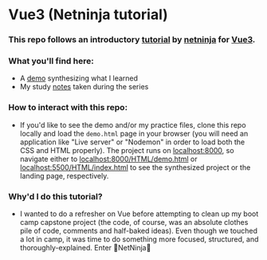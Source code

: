 # Vue3 (Netninja tutorial)

### This repo follows an introductory [tutorial](https://github.com/iamshaunjp/html-and-css-crash-course) by [netninja](https://www.youtube.com/playlist?list=PL4cUxeGkcC9hYYGbV60Vq3IXYNfDk8At1) for [Vue3](https://vuejs.org/).

### What you'll find here:

- A [demo](https://github.com/sou7hernsaint/HTML_CSS_Study/blob/main/HTML/demo.html) synthesizing what I learned
- My study [notes](https://github.com/sou7hernsaint/HTML_CSS_Study/blob/main/NOTES.md) taken during the series
<!-- Edit this - AT LEAST THE LINKS -->

### How to interact with this repo:

- If you'd like to see the demo and/or my practice files, clone this repo locally and load the `demo.html` page in your browser (you will need an application like "Live server" or "Nodemon" in order to load both the CSS and HTML properly). The project runs on [localhost:8000](http://localhost:8000), so navigate either to [localhost:8000/HTML/demo.html](http://localhost:8000/HTML/demo.html) or [localhost:5500/HTML/index.html](http://localhost:8000/HTML/index.html) to see the synthesized project or the landing page, respectively.
<!-- Edit this -->

### Why'd I do this tutorial?

- I wanted to do a refresher on Vue before attempting to clean up my boot camp capstone project (the code, of course, was an absolute clothes pile of code, comments and half-baked ideas). Even though we touched a lot in camp, it was time to do something more focused, structured, and thoroughly-explained. Enter 🥰NetNinja🥰
<!-- POTENTIALLY, Edit this -->
